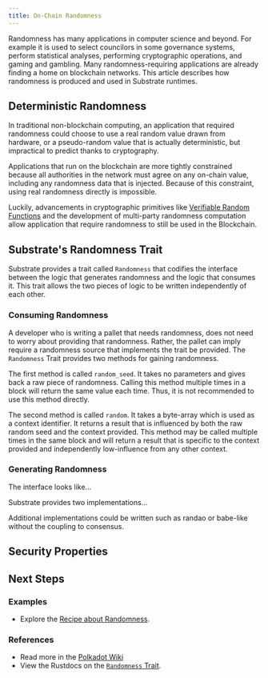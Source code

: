 ```yaml
---
title: On-Chain Randomness
---
```


Randomness has many applications in computer science and beyond. For example it is used to select councilors in some governance systems, perform statistical analyses, performing cryptographic operations, and gaming and gambling. Many randomness-requiring applications are already finding a home on blockchain networks. This article describes how randomness is produced and used in Substrate runtimes.

## Deterministic Randomness

In traditional non-blockchain computing, an application that required randomness could choose to use a real random value drawn from hardware, or a pseudo-random value that is actually deterministic, but impractical to predict thanks to cryptography.

Applications that run on the blockchain are more tightly constrained because all authorities in the network must agree on any on-chain value, including any randomness data that is injected. Because of this constraint, using real randomness directly is impossible.

Luckily, advancements in cryptographic primitives like [Verifiable Random Functions](https://en.wikipedia.org/wiki/Verifiable_random_function) and the development of multi-party randomness computation allow application that require randomness to still be used in the Blockchain.


## Substrate's Randomness Trait

Substrate provides a trait called `Randomness` that codifies the interface between the logic that generates randomness and the logic that consumes it. This trait allows the two pieces of logic to be written independently of each other.

### Consuming Randomness

A developer who is writing a pallet that needs randomness, does not need to worry about providing that randomness. Rather, the pallet can imply require a randomness source that implements the trait be provided. The `Randomness` Trait provides two methods for gaining randomness.

The first method is called `random_seed`. It takes no parameters and gives back a raw piece of randomness. Calling this method multiple times in a block will return the same value each time. Thus, it is not recommended to use this method directly.

The second method is called `random`. It takes a byte-array which is used as a context identifier. It returns a result that is influenced by both the raw random seed and the context provided. This method may be called multiple times in the same block and will return a result that is specific to the context provided and independently low-influence from any other context.

### Generating Randomness

The interface looks like...

Substrate provides two implementations...

Additional implementations could be written such as randao or babe-like without the coupling to consensus.

## Security Properties



## Next Steps

### Examples

- Explore the [Recipe about Randomness](https://substrate.dev/recipes/3-entrees/randomness.html).

### References

- Read more in the [Polkadot Wiki](https://wiki.polkadot.network/docs/en/learn-randomness)
- View the Rustdocs on the
  [`Randomness` Trait](https://crates.parity.io/frame_support/traits/trait.Randomness.html).
